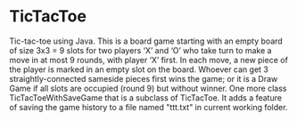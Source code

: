 # TicTacToe
Tic-tac-toe using Java.
This is a board game starting with an empty board of size 3x3 = 9 slots for two players ‘X’ and ‘O’ who take turn to make a move in at most 9 rounds, with player ‘X’ first. In each move, a new piece of the player is marked in an empty slot on the board. Whoever can get 3 straightly-connected sameside pieces first wins the game; or it is a Draw Game if all slots are occupied (round 9) but without winner.
One more class TicTacToeWithSaveGame that is a subclass of TicTacToe. It adds a feature of saving the game history to a file named "ttt.txt" in current working folder.
